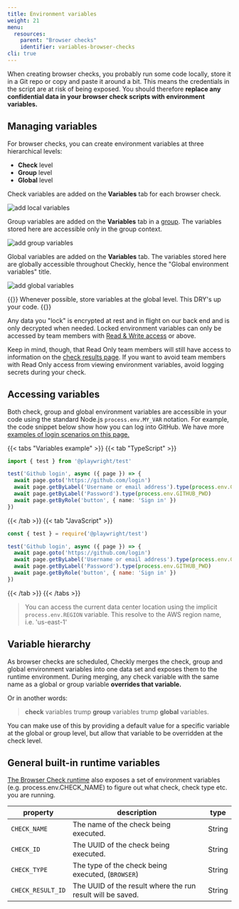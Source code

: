 ```yaml
---
title: Environment variables
weight: 21
menu:
  resources:
    parent: "Browser checks"
    identifier: variables-browser-checks
cli: true
---
```


When creating browser checks, you probably run some code locally, store it in a Git repo or copy and paste it around
a bit. This means the credentials in the script are at risk of being exposed.
You should therefore **replace any confidential data in your browser check scripts with environment variables.**

## Managing variables

For browser checks, you can create environment variables at three hierarchical levels:

- **Check** level
- **Group** level
- **Global** level

Check variables are added on the **Variables** tab for each browser check. 

![add local variables](/docs/images/browser-checks/add-local-variable.png)

Group variables are added on the **Variables** tab in a [group](/docs/groups). The variables stored here are accessible
only in the group context.

![add group variables](/docs/images/browser-checks/add-group-variable.png)

Global variables are added on the **Variables** tab. The variables stored here are globally accessible
throughout Checkly, hence the "Global environment variables" title.

![add global variables](/docs/images/browser-checks/add-global-variable.png)

{{<info >}}
Whenever possible, store variables at the global level. This DRY's up your code.
{{</info>}}

Any data you "lock" is encrypted at rest and in flight on our back end and is only decrypted when needed. 
Locked environment variables can only be accessed by team members with [Read & Write access](/docs/accounts-and-users/) or above.

Keep in mind, though, that Read Only team members will still have access to information on the [check results page](/docs/monitoring/check-results/#browser-check-results).
If you want to avoid team members with Read Only access from viewing environment variables, avoid logging secrets during your check.

## Accessing variables

Both check, group and global environment variables are accessible in your code using the standard Node.js `process.env.MY_VAR` notation.
For example, the code snippet below show how you can log into GitHub. We have more [examples of login scenarios on this page.](/docs/browser-checks/login-scenarios/)

{{< tabs "Variables example" >}}
{{< tab "TypeScript" >}}
```ts
import { test } from '@playwright/test'

test('Github login', async ({ page }) => {
  await page.goto('https://github.com/login')
  await page.getByLabel('Username or email address').type(process.env.GITHUB_USER)
  await page.getByLabel('Password').type(process.env.GITHUB_PWD)
  await page.getByRole('button', { name: 'Sign in' })
})
```
{{< /tab >}}
{{< tab "JavaScript" >}}
```js
const { test } = require('@playwright/test')

test('Github login', async ({ page }) => {
  await page.goto('https://github.com/login')
  await page.getByLabel('Username or email address').type(process.env.GITHUB_USER)
  await page.getByLabel('Password').type(process.env.GITHUB_PWD)
  await page.getByRole('button', { name: 'Sign in' })
})
```
{{< /tab >}}
{{< /tabs >}}

> You can access the current data center location using the implicit `process.env.REGION` variable. This resolve to the AWS region name, i.e. 'us-east-1'


## Variable hierarchy

As browser checks are scheduled, Checkly merges the check, group and global environment variables into one data set and exposes them
to the runtime environment. During merging, any check variable with the same name as a global or group variable **overrides that variable.**

Or in another words:

> **check** variables trump **group** variables trump **global** variables.

You can make use of this by providing a default value for a specific variable at the global or group level, but allow that variable to
be overridden at the check level.


## General built-in runtime variables

[The Browser Check runtime](/docs/runtimes/) also exposes a set of environment variables (e.g. process.env.CHECK_NAME)
to figure out what check, check type etc. you are running.

| property                  | description                                                | type   |
|---------------------------|------------------------------------------------------------|--------|
| `CHECK_NAME`              | The name of the check being executed.                      | String |
| `CHECK_ID`                | The UUID of the check being executed.                      | String |
| `CHECK_TYPE`              | The type of the check being executed, (`BROWSER`)          | String |
| `CHECK_RESULT_ID`         | The UUID of the result where the run result will be saved. | String |
